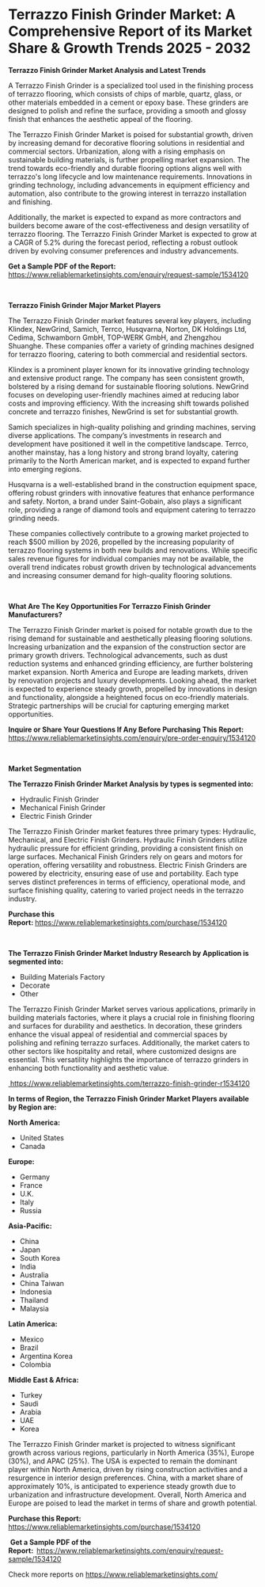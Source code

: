 <p><h1>Terrazzo Finish Grinder Market: A Comprehensive Report of its Market Share & Growth Trends 2025 - 2032</h1></p><p><strong>Terrazzo Finish Grinder Market Analysis and Latest Trends</strong></p>
<p><p>A Terrazzo Finish Grinder is a specialized tool used in the finishing process of terrazzo flooring, which consists of chips of marble, quartz, glass, or other materials embedded in a cement or epoxy base. These grinders are designed to polish and refine the surface, providing a smooth and glossy finish that enhances the aesthetic appeal of the flooring.</p><p>The Terrazzo Finish Grinder Market is poised for substantial growth, driven by increasing demand for decorative flooring solutions in residential and commercial sectors. Urbanization, along with a rising emphasis on sustainable building materials, is further propelling market expansion. The trend towards eco-friendly and durable flooring options aligns well with terrazzo's long lifecycle and low maintenance requirements. Innovations in grinding technology, including advancements in equipment efficiency and automation, also contribute to the growing interest in terrazzo installation and finishing.</p><p>Additionally, the market is expected to expand as more contractors and builders become aware of the cost-effectiveness and design versatility of terrazzo flooring. The Terrazzo Finish Grinder Market is expected to grow at a CAGR of 5.2% during the forecast period, reflecting a robust outlook driven by evolving consumer preferences and industry advancements.</p></p>
<p><strong>Get a Sample PDF of the Report:&nbsp;</strong> <a href="https://www.reliablemarketinsights.com/enquiry/request-sample/1534120?utm_campaign=2040&utm_medium=2&utm_source=Github&utm_content=ia&utm_term=27022025&utm_id=terrazzo-finish-grinder">https://www.reliablemarketinsights.com/enquiry/request-sample/1534120</a></p>
<p>&nbsp;</p>
<p><strong>Terrazzo Finish Grinder Major Market Players</strong></p>
<p><p>The Terrazzo Finish Grinder market features several key players, including Klindex, NewGrind, Samich, Terrco, Husqvarna, Norton, DK Holdings Ltd, Cedima, Schwamborn GmbH, TOP-WERK GmbH, and Zhengzhou Shuanghe. These companies offer a variety of grinding machines designed for terrazzo flooring, catering to both commercial and residential sectors.</p><p>Klindex is a prominent player known for its innovative grinding technology and extensive product range. The company has seen consistent growth, bolstered by a rising demand for sustainable flooring solutions. NewGrind focuses on developing user-friendly machines aimed at reducing labor costs and improving efficiency. With the increasing shift towards polished concrete and terrazzo finishes, NewGrind is set for substantial growth.</p><p>Samich specializes in high-quality polishing and grinding machines, serving diverse applications. The company’s investments in research and development have positioned it well in the competitive landscape. Terrco, another mainstay, has a long history and strong brand loyalty, catering primarily to the North American market, and is expected to expand further into emerging regions.</p><p>Husqvarna is a well-established brand in the construction equipment space, offering robust grinders with innovative features that enhance performance and safety. Norton, a brand under Saint-Gobain, also plays a significant role, providing a range of diamond tools and equipment catering to terrazzo grinding needs. </p><p>These companies collectively contribute to a growing market projected to reach $500 million by 2026, propelled by the increasing popularity of terrazzo flooring systems in both new builds and renovations. While specific sales revenue figures for individual companies may not be available, the overall trend indicates robust growth driven by technological advancements and increasing consumer demand for high-quality flooring solutions.</p></p>
<p>&nbsp;</p>
<p><strong>What Are The Key Opportunities For Terrazzo Finish Grinder Manufacturers?</strong></p>
<p><p>The Terrazzo Finish Grinder market is poised for notable growth due to the rising demand for sustainable and aesthetically pleasing flooring solutions. Increasing urbanization and the expansion of the construction sector are primary growth drivers. Technological advancements, such as dust reduction systems and enhanced grinding efficiency, are further bolstering market expansion. North America and Europe are leading markets, driven by renovation projects and luxury developments. Looking ahead, the market is expected to experience steady growth, propelled by innovations in design and functionality, alongside a heightened focus on eco-friendly materials. Strategic partnerships will be crucial for capturing emerging market opportunities.</p></p>
<p><strong>Inquire or Share Your Questions If Any Before Purchasing This Report:</strong> <a href="https://www.reliablemarketinsights.com/enquiry/pre-order-enquiry/1534120?utm_campaign=2040&utm_medium=2&utm_source=Github&utm_content=ia&utm_term=27022025&utm_id=terrazzo-finish-grinder">https://www.reliablemarketinsights.com/enquiry/pre-order-enquiry/1534120</a></p>
<p>&nbsp;</p>
<p><strong>Market Segmentation</strong></p>
<p><strong>The Terrazzo Finish Grinder Market Analysis by types is segmented into:</strong></p>
<p><ul><li>Hydraulic Finish Grinder</li><li>Mechanical Finish Grinder</li><li>Electric Finish Grinder</li></ul></p>
<p><p>The Terrazzo Finish Grinder market features three primary types: Hydraulic, Mechanical, and Electric Finish Grinders. Hydraulic Finish Grinders utilize hydraulic pressure for efficient grinding, providing a consistent finish on large surfaces. Mechanical Finish Grinders rely on gears and motors for operation, offering versatility and robustness. Electric Finish Grinders are powered by electricity, ensuring ease of use and portability. Each type serves distinct preferences in terms of efficiency, operational mode, and surface finishing quality, catering to varied project needs in the terrazzo industry.</p></p>
<p><strong>Purchase this Report:&nbsp;</strong><a href="https://www.reliablemarketinsights.com/purchase/1534120?utm_campaign=2040&utm_medium=2&utm_source=Github&utm_content=ia&utm_term=27022025&utm_id=terrazzo-finish-grinder">https://www.reliablemarketinsights.com/purchase/1534120</a></p>
<p>&nbsp;</p>
<p><strong>The Terrazzo Finish Grinder Market Industry Research by Application is segmented into:</strong></p>
<p><ul><li>Building Materials Factory</li><li>Decorate</li><li>Other</li></ul></p>
<p><p>The Terrazzo Finish Grinder Market serves various applications, primarily in building materials factories, where it plays a crucial role in finishing flooring and surfaces for durability and aesthetics. In decoration, these grinders enhance the visual appeal of residential and commercial spaces by polishing and refining terrazzo surfaces. Additionally, the market caters to other sectors like hospitality and retail, where customized designs are essential. This versatility highlights the importance of terrazzo grinders in enhancing both functionality and aesthetic value.</p></p>
<p><a href="https://www.reliablemarketinsights.com/terrazzo-finish-grinder-r1534120?utm_campaign=2040&utm_medium=2&utm_source=Github&utm_content=ia&utm_term=27022025&utm_id=terrazzo-finish-grinder">&nbsp;https://www.reliablemarketinsights.com/terrazzo-finish-grinder-r1534120</a></p>
<p><strong>In terms of Region, the Terrazzo Finish Grinder Market Players available by Region are:</strong></p>
<p>
    <p> <strong> North America: </strong>
        <ul>
            <li>United States</li>
            <li>Canada</li>
        </ul>
        </p> 
    <p> <strong> Europe: </strong>
        <ul>
            <li>Germany</li>
            <li>France</li>
            <li>U.K.</li>
            <li>Italy</li>
            <li>Russia</li>
        </ul>
        </p> 
    <p> <strong> Asia-Pacific: </strong>
        <ul>
            <li>China</li>
            <li>Japan</li>
            <li>South Korea</li>
            <li>India</li>
            <li>Australia</li>
            <li>China Taiwan</li>
            <li>Indonesia</li>
            <li>Thailand</li>
            <li>Malaysia</li>
        </ul>
        </p> 
    <p> <strong> Latin America: </strong>
        <ul>
            <li>Mexico</li>
            <li>Brazil</li>
            <li>Argentina Korea</li>
            <li>Colombia</li>
        </ul>
        </p> 
    <p> <strong> Middle East & Africa: </strong>
        <ul>
            <li>Turkey</li>
            <li>Saudi</li>
            <li>Arabia</li>
            <li>UAE</li>
            <li>Korea</li>
        </ul>
    </p>
    </p>
<p><p>The Terrazzo Finish Grinder market is projected to witness significant growth across various regions, particularly in North America (35%), Europe (30%), and APAC (25%). The USA is expected to remain the dominant player within North America, driven by rising construction activities and a resurgence in interior design preferences. China, with a market share of approximately 10%, is anticipated to experience steady growth due to urbanization and infrastructure development. Overall, North America and Europe are poised to lead the market in terms of share and growth potential.</p></p>
<p><strong>Purchase this Report: </strong><a href="https://www.reliablemarketinsights.com/purchase/1534120?utm_campaign=2040&utm_medium=2&utm_source=Github&utm_content=ia&utm_term=27022025&utm_id=terrazzo-finish-grinder">https://www.reliablemarketinsights.com/purchase/1534120</a></p>
<p>&nbsp;<strong>Get a Sample PDF of the Report:&nbsp;&nbsp;</strong><a href="https://www.reliablemarketinsights.com/enquiry/request-sample/1534120?utm_campaign=2040&utm_medium=2&utm_source=Github&utm_content=ia&utm_term=27022025&utm_id=terrazzo-finish-grinder">https://www.reliablemarketinsights.com/enquiry/request-sample/1534120</a></p>
<p><strong></strong></p>
<p>Check more reports on <a href="https://www.reliablemarketinsights.com/?utm_campaign=2040&utm_medium=2&utm_source=Github&utm_content=ia&utm_term=27022025&utm_id=terrazzo-finish-grinder">https://www.reliablemarketinsights.com/</a></p>